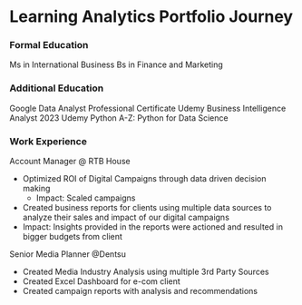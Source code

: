 # Learning Analytics Portfolio Journey

### Formal Education
Ms in International Business
Bs in Finance and Marketing

### Additional Education
Google Data Analyst Professional Certificate
Udemy Business Intelligence Analyst 2023
Udemy Python A-Z: Python for Data Science

### Work Experience
Account Manager @ RTB House
- Optimized ROI of Digital Campaigns through data driven decision making
  - Impact: Scaled campaigns
- Created business reports for clients using multiple data sources to analyze their sales and impact of our digital campaigns
 - Impact: Insights provided in the reports were actioned and resulted in bigger budgets from client

Senior Media Planner @Dentsu
- Created Media Industry Analysis using multiple 3rd Party Sources
- Created Excel Dashboard for e-com client
- Created campaign reports with analysis and recommendations
